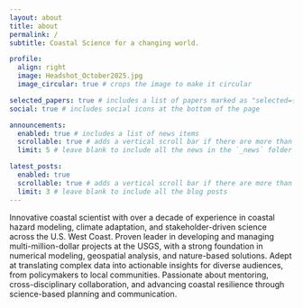 ```yaml
---
layout: about
title: about
permalink: /
subtitle: Coastal Science for a changing world.  

profile:
  align: right
  image: Headshot_October2025.jpg
  image_circular: true # crops the image to make it circular

selected_papers: true # includes a list of papers marked as "selected={true}"
social: true # includes social icons at the bottom of the page

announcements:
  enabled: true # includes a list of news items
  scrollable: true # adds a vertical scroll bar if there are more than 3 news items
  limit: 5 # leave blank to include all the news in the `_news` folder

latest_posts:
  enabled: true
  scrollable: true # adds a vertical scroll bar if there are more than 3 new posts items
  limit: 3 # leave blank to include all the blog posts
---
```


Innovative coastal scientist with over a decade of experience in coastal hazard modeling, climate adaptation, and stakeholder-driven science across the U.S. West Coast. Proven leader in developing and managing multi-million-dollar projects at the USGS, with a strong foundation in numerical modeling, geospatial analysis, and nature-based solutions. Adept at translating complex data into actionable insights for diverse audiences, from policymakers to local communities. Passionate about mentoring, cross-disciplinary collaboration, and advancing coastal resilience through science-based planning and communication.
